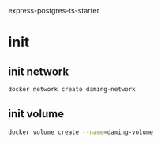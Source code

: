 express-postgres-ts-starter

# init

## init network

```bash
docker network create daming-network
```

## init volume

```bash
docker volume create --name=daming-volume
```
